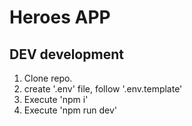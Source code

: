 # Heroes APP

## DEV development

1. Clone repo.
2. create '.env' file, follow '.env.template'
3. Execute 'npm i'
4. Execute 'npm run dev'
